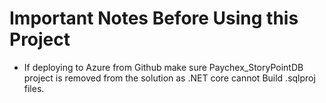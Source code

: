 # Important Notes Before Using this Project
- If deploying to Azure from Github make sure Paychex_StoryPointDB project is removed from the solution as .NET core cannot Build .sqlproj files. 
